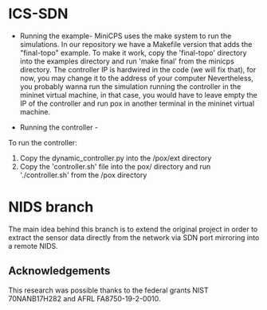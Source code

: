 # ICS-SDN

- Running the example- 
MiniCPS uses the make system to run the simulations. In our repository we have a Makefile version that adds the "final-topo" example. To make it work, copy the 'final-topo' directory into the examples directory and run 'make final' from the minicps directory. The controller IP is hardwired in the code (we will fix that), for now, you may change it to the address of your computer
Nevertheless, you probably wanna run the simulation running the controller in the mininet virtual machine, in that case, you would have to leave empty the IP of the controller and run pox in another terminal in the mininet virtual machine. 

- Running the controller -

To run the controller:
  1. Copy the dynamic_controller.py into the /pox/ext directory
  2. Copy the 'controller.sh' file into the pox/ directory and run './controller.sh' from the /pox directory
  
# NIDS branch

The main idea behind this branch is to extend the original project in order to extract the sensor data directly from the network via SDN port mirroring into a remote NIDS.

## Acknowledgements

This research was possible thanks to the federal grants NIST 70NANB17H282 and AFRL FA8750-19-2-0010.
